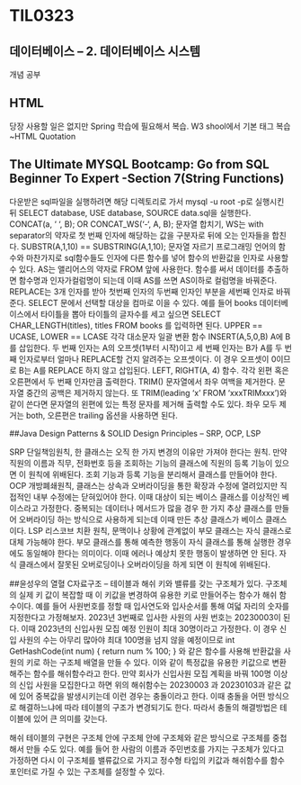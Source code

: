 # TIL0323

## 데이터베이스 – 2. 데이터베이스 시스템
개념 공부

## HTML
당장 사용할 일은 없지만 Spring 학습에 필요해서 복습.
W3 shool에서 기본 태그 복습 ~HTML Quotation

## The Ultimate MYSQL Bootcamp: Go from SQL Beginner To Expert -Section 7(String Functions)
다운받은 sql파일을 실행하려면 해당 디렉토리로 가서 mysql -u root -p로 실행시킨 뒤 SELECT database, USE database, SOURCE data.sql을 실행한다.
CONCAT(a, ‘ ‘, B); OR CONCAT_WS(‘-‘, A, B);
문자열 합치기, WS는 with separator의 약자로 첫 번째 인자에 해당하는 값을 구분자로 뒤에 오는 인자들을 합친다.
SUBSTR(A,1,10) == SUBSTRING(A,1,10);
문자열 자르기
프로그래밍 언어의 함수와 마찬가지로 sql함수들도 인자에 다른 함수를 넣어 함수의 반환값을 인자로 사용할 수 있다.
AS는 앨리어스의 약자로 FROM 앞에 사용한다. 함수를 써서 데이터를 추출하면 함수명과 인자가컬럼명이 되는데 이때 AS를 쓰면 AS이하로 컬럼명을 바꿔준다.
REPLACE는 3개 인자를 받아 첫번째 인자의 두번째 인자인 부분을 세번째 인자로 바꿔준다.
SELECT 문에서 선택할 대상을 컴마로 이을 수 있다. 예를 들어 books 데이터베이스에서 타이틀을 뽑아 타이틀의 글자수를 세고 싶으면
SELECT CHAR_LENGTH(titles), titles FROM books 를 입력하면 된다.
UPPER == UCASE, LOWER == LCASE 각각 대소문자 일괄 변환 함수
INSERT(A,5,0,B) A에 B를 삽입한다. 두 번째 인자는 A의 오프셋(1부터 시작)이고 세 번째 인자는 B가 A를 두 번째 인자로부터 얼마나 REPLACE할 건지 알려주는 오프셋이다. 이 경우 오프셋이 0이므로 B는 A를 REPLACE 하지 않고 삽입된다.
LEFT, RIGHT(A, 4) 함수. 각각 왼편 혹은 오른편에서 두 번째 인자만큼 출력한다.
TRIM() 문자열에서 좌우 여백을 제거한다. 문자열 중간의 공백은 제거하지 않는다.
또 TRIM(leading ‘x’ FROM ‘xxxTRIMxxx’)와 같이 쓴다면 문자열의 왼편에 있는 특정 문자를 제거해 출력할 수도 있다. 좌우 모두 제거는 both, 오른편은 trailing 옵션을 사용하면 된다.

##Java Design Patterns & SOLID Design Principles – SRP, OCP, LSP

SRP
단일책임원칙, 한 클래스는 오직 한 가지 변경의 이유만 가져야 한다는 원칙. 만약 직원의 이름과 직무, 전화번호 등을 조회하는 기능의 클래스에 직원의 등록 기능이 있으면 이 원칙에 위배된다. 조회 기능과 등록 기능을 분리해서 클래스를 만들어야 한다.
OCP
개방폐쇄원칙, 클래스는 상속과 오버라이딩을 통한 확장과 수정에 열려있지만 직접적인 내부 수정에는 닫혀있어야 한다. 이때 대상이 되는 베이스 클래스를 이상적인 베이스라고 가정한다. 중복되는 데이터나 메서드가 많을 경우 한 가지 추상 클래스를 만들어 오버라이딩 하는 방식으로 사용하게 되는데 이때 만든 추상 클래스가 베이스 클래스이다.
LSP
리스코브 치환 원칙, 문맥이나 상황에 관계없이 부모 클래스는 자식 클래스로 대체 가능해야 한다. 부모 클래스를 통해 예측한 행동이 자식 클래스를 통해 실행한 경우에도 동일해야 한다는 의미이다. 이때 에러나 예상치 못한 행동이 발생하면 안 된다. 자식 클래스에서 잘못된 오버로딩이나 오버라이딩을 하게 되면 이 원칙에 위배된다.

##윤성우의 열혈 C자료구조 – 테이블과 해쉬
키와 밸류를 갖는 구조체가 있다. 구조체의 실제 키 값이 복잡할 때 이 키값을 변경하여 유용한 키로 만들어주는 함수가 해쉬 함수이다. 예를 들어 사원번호를 정할 때 입사연도와 입사순서를 통해 여덟 자리의 숫자를 지정한다고 가정해보자. 2023년 3번째로 입사한 사원의 사원 번호는 20230003이 된다. 이때 2023년의 신입사원 모집 예정 인원이 최대 30명이라고 가정한다. 이 경우 신입 사원의 수는 아무리 많아야 최대 100명을 넘지 않을 예정이므로 
int GetHashCode(int num)
{
	return num % 100;
}
와 같은 함수를 사용해 반환값을 사원의 키로 하는 구조체 배열을 만들 수 있다. 이와 같이 특정값을 유용한 키값으로 변환해주는 함수를 해쉬함수라고 한다. 만약 회사가 신입사원 모집 계획을 바꿔 100명 이상의 신입 사원을 모집한다고 하면 위의 해쉬함수는 20230003 과 20230103과 같은 값에 있어 중복값을 발생시키는데 이런 경우는 충돌이라고 한다. 이때 충돌을 어떤 방식으로 해결하느냐에 따라 테이블의 구조가 변경되기도 한다. 따라서 충돌의 해결방법은 테이블에 있어 큰 의미를 갖는다.

해쉬 테이블의 구현은 구조체 안에 구조체 안에 구조체와 같은 방식으로 구조체를 중첩해서 만들 수도 있다. 예를 들어 한 사람의 이름과 주민번호를 가지는 구조체가 있다고 가정하면 다시 이 구조체를 밸류값으로 가지고 정수형 타입의 키값과 해쉬함수를 함수 포인터로 가질 수 있는 구조체를 설정할 수 있다. 

